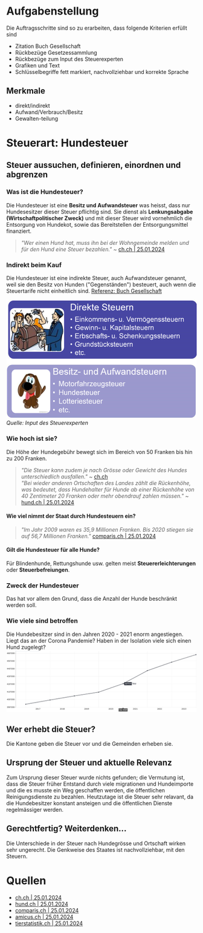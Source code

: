 # Aufgabenstellung

Die Auftragsschritte sind so zu erarbeiten, dass folgende Kriterien erfüllt sind

- Zitation Buch Gesellschaft
- Rückbezüge Gesetzessammlung
- Rückbezüge zum Input des Steuerexperten
- Grafiken und Text
- Schlüsselbegriffe fett markiert, nachvollziehbar und korrekte Sprache

## Merkmale

- direkt/indirekt
- Aufwand/Verbrauch/Besitz
- Gewalten-teilung

# Steuerart: Hundesteuer

## Steuer aussuchen, definieren, einordnen und abgrenzen

### Was ist die Hundesteuer?

Die Hundesteuer ist eine **Besitz und Aufwandsteuer** was heisst, dass nur Hundesesitzer dieser Steuer pflichtig sind. Sie dienst als **Lenkungsabgabe (Wirtschaftpolitischer Zweck)** und mit dieser Steuer wird vornehmlich die Entsorgung von Hundekot, sowie das Bereitstellen der Entsorgungsmittel finanziert.

> _"Wer einen Hund hat, muss ihn bei der Wohngemeinde melden und für den Hund eine Steuer bezahlen."_ ~ [ch.ch | 25.01.2024](https://www.ch.ch/de/steuern-und-finanzen/steuerarten/hundesteuer/#hund-anmelden)

### Indirekt beim Kauf

Die Hundesteuer ist eine indirekte Steuer, auch Aufwandsteuer genannt, weil sie den Besitz von Hunden ("Gegenständen") besteuert, auch wenn die Steuertarife nicht einheitlich sind. [Referenz: Buch Gesellschaft](#)

![Indirekte Steuer Grafik](../assets/steuernVomKanton.png)  
_Quelle: Input des Steuerexperten_

### Wie hoch ist sie?

Die Höhe der Hundegebühr bewegt sich im Bereich von 50 Franken bis hin zu 200 Franken.

> _"Die Steuer kann zudem je nach Grösse oder Gewicht des Hundes unterschiedlich ausfallen."_ ~ [ch.ch](https://www.ch.ch/de/steuern-und-finanzen/steuerarten/hundesteuer/#weiterfuhrende-informationen)  
> _"Bei wieder anderen Ortschaften des Landes zählt die Rückenhöhe, was bedeutet, dass Hundehalter für Hunde ab einer Rückenhöhe von 40 Zentimeter 20 Franken oder mehr obendrauf zahlen müssen."_ ~ [hund.ch | 25.01.2024](https://www.hund.ch/die-hundesteuer-der-schweiz)

#### Wie viel nimmt der Staat durch Hundesteuern ein?

> _"Im Jahr 2009 waren es 35,9 Millionen Franken. Bis 2020 stiegen sie auf 56,7 Millionen Franken."_ [comparis.ch | 25.01.2024](https://www.comparis.ch/steuern/steuervergleich/gebuehren/hundetaxe#content-3-content-3)

#### Gilt die Hundesteuer für alle Hunde?

Für Blindenhunde, Rettungshunde usw. gelten meist **Steuererleichterungen** oder **Steuerbefreiungen**.

### Zweck der Hundesteuer

Das hat vor allem den Grund, dass die Anzahl der Hunde beschränkt werden soll.

### Wie viele sind betroffen

Die Hundebesitzer sind in den Jahren 2020 - 2021 enorm angestiegen. Liegt das an der Corona Pandemie? Haben in der Isolation viele sich einen Hund zugelegt?
![Anz. Hundebeseitzer Statistik](../assets/image.png)

## Wer erhebt die Steuer?

Die Kantone geben die Steuer vor und die Gemeinden erheben sie.

## Ursprung der Steuer und aktuelle Relevanz

Zum Ursprung dieser Steuer wurde nichts gefunden; die Vermutung ist, dass die Steuer früher Entstand durch viele migrationen und Hundeimporte und die es musste ein Weg geschaffen werden, die öffentlichen Reinigungsdienste zu bezahlen. Heutzutage ist die Steuer sehr relavant, da die Hundebesitzer konstant ansteigen und die öffentlichen Dienste regelmässiger werden.

## Gerechtfertig? Weiterdenken...

Die Unterschiede in der Steuer nach Hundegrösse und Ortschaft wirken sehr ungerecht. Die Genkweise des Staates ist nachvollziehbar, mit den Steuern.

# Quellen

- [ch.ch | 25.01.2024](https://www.ch.ch/de/steuern-und-finanzen/steuerarten/hundesteuer/#weiterfuhrende-informationen)
- [hund.ch | 25.01.2024](https://www.hund.ch/die-hundesteuer-der-schweiz)
- [comparis.ch | 25.01.2024](https://www.comparis.ch/steuern/steuervergleich/gebuehren/hundetaxe)
- [amicus.ch | 25.01.2024](https://www.amicus.ch/Account/Login)
- [tierstatistik.ch | 25.01.2024](https://tierstatistik.identitas.ch/de/genus-dogs.html)
